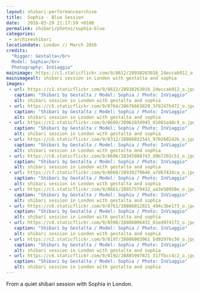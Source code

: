 ```yaml
---
layout: shibari-performancearchive
title:  Sophia - Blue Session
date:   2016-03-29 21:17:59 +0100
permalink: shibari/photos/sophia-blue
categories:
 - archiveshibari
locationdate: London // March 2016
credits:
  "Rigger: Gestalta</br>
  Model: Sophia</br>
  Photography: InViaggio"
mainimage: https://c1.staticflickr.com/9/8612/28930263016_24eccab912_o.jpg
mainimagealt: shibari session in London with gestalta and sophia
images:
 - url: https://c1.staticflickr.com/9/8612/28930263016_24eccab912_o.jpg
   caption: "Shibari by Gestalta / Model: Sophia / Photo: InViaggio"
   alt: shibari session in London with gestalta and sophia
 - url: https://c5.staticflickr.com/9/8764/28676663820_3f8247b472_o.jpg
   caption: "Shibari by Gestalta / Model: Sophia / Photo: InViaggio"
   alt: shibari session in London with gestalta and sophia
 - url: https://c2.staticflickr.com/9/8689/28962034945_81081a48c9_o.jpg
   caption: "Shibari by Gestalta / Model: Sophia / Photo: InViaggio"
   alt: shibari session in London with gestalta and sophia
 - url: https://c6.staticflickr.com/9/8312/28886032541_970260242b_o.jpg
   caption: "Shibari by Gestalta / Model: Sophia / Photo: InViaggio"
   alt: shibari session in London with gestalta and sophia
 - url: https://c8.staticflickr.com/9/8696/28345988743_d9b7202c51_o.jpg
   caption: "Shibari by Gestalta / Model: Sophia / Photo: InViaggio"
   alt: shibari session in London with gestalta and sophia
 - url: https://c7.staticflickr.com/9/8660/28930279646_a7d67434ca_o.jpg
   caption: "Shibari by Gestalta / Model: Sophia / Photo: InViaggio"
   alt: shibari session in London with gestalta and sophia
 - url: https://c1.staticflickr.com/9/8661/28857579432_aa3e50950e_o.jpg
   caption: "Shibari by Gestalta / Model: Sophia / Photo: InViaggio"
   alt: shibari session in London with gestalta and sophia
 - url: https://c6.staticflickr.com/9/8761/28886012821_494c3be173_o.jpg
   caption: "Shibari by Gestalta / Model: Sophia / Photo: InViaggio"
   alt: shibari session in London with gestalta and sophia
 - url: https://c8.staticflickr.com/9/8598/28886006431_01ed974172_o.jpg
   caption: "Shibari by Gestalta / Model: Sophia / Photo: InViaggio"
   alt: shibari session in London with gestalta and sophia
 - url: https://c2.staticflickr.com/9/8197/28886003961_5d92976c50_o.jpg
   caption: "Shibari by Gestalta / Model: Sophia / Photo: InViaggio"
   alt: shibari session in London with gestalta and sophia
 - url: https://c6.staticflickr.com/9/8192/28885997821_317fbcc4c2_o.jpg
   caption: "Shibari by Gestalta / Model: Sophia / Photo: InViaggio"
   alt: shibari session in London with gestalta and sophia
---
```

From a quiet shibari session with Sophia in London.
